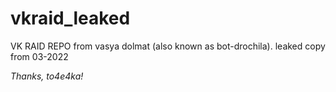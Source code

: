 # vkraid_leaked
VK RAID REPO from vasya dolmat (also known as bot-drochila). leaked copy from 03-2022

*Thanks, to4e4ka!*
